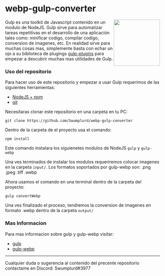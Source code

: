 # webp-gulp-converter

<img align="right" src="https://upload.wikimedia.org/wikipedia/commons/thumb/7/72/Gulp.js_Logo.svg/800px-Gulp.js_Logo.svg.png" height="150px">

Gulp es una toolkit de Javascript contenido en un modulo de NodeJS. Gulp sirve para automatizar tareas repetitivas en el desarrollo de una aplicación tales como: minificar codigo, compilar codigo, conversion de imagenes, etc. En realidad sirve para muchas cosas mas, simplemente basta con echar un ojo a su biblioteca de plugings [gulp-plugins](https://gulpjs.com/plugins) para empezar a descubrir muchas mas utilidades de Gulp.

### Uso del repositorio

Para hacer uso de este repositorio y empezar a usar Gulp requerimos de las siguientes herramientas:

+ [NodeJS + npm](https://nodejs.org/es/)
+ [git](https://git-scm.com/)

Necesitaras clonar este repositorio en una carpeta en tu PC:

```git clone https://github.com/Swumplurd/webp-gulp-converter```

Dentro de la carpeta de el proyecto usa el comando:

```npm install```

Este comando instalara los siguienetes modulos de NodeJS ```gulp``` y ```gulp-webp```

Una ves terminados de instalar los modulos requeriremos colocar imagenes en la carpeta ```input/```. Los formatos soportados por gulp-webp son: .png .jpeg .tiff .webp

Ahora usamos el comando en una terminal dentro de la carpeta del proyecto:

```gulp convertWebp```

Una ves finalizado el proceso, tendremos la conversion de imagenes en formato .webp dentro de la carpeta ```output/```

### Mas Informacion

Para mas informacion sobre gulp y gulp-webp visitar:

+ [gulp](https://gulpjs.com/)
+ [gulp-webp](https://www.npmjs.com/package/gulp-webp)

---

Cualquier duda o sugerencia al contenido del precente repositorio contactame en Discord: Swumplurd#3977
